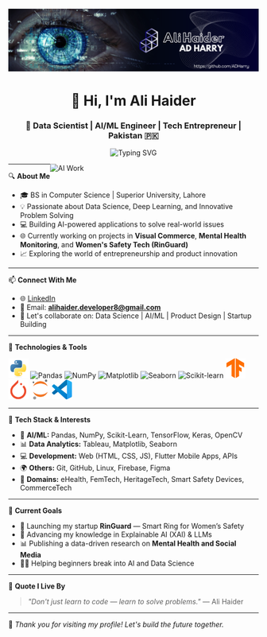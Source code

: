 ![Ali Haider Banner](https://github.com/ADHarry/ADHarry/blob/main/GitHub.jpg)

<h1 align="center">👋 Hi, I'm Ali Haider</h1>
<h3 align="center">🚀 Data Scientist | AI/ML Engineer | Tech Entrepreneur | Pakistan 🇵🇰</h3>

<p align="center">
  <img src="https://readme-typing-svg.herokuapp.com?font=Fira+Code&weight=500&size=20&pause=1000&color=06C6D0&center=true&vCenter=true&width=500&lines=Turning+Data+into+Decisions;AI+Solutions+for+Real+Problems;Building+Tech+that+Empowers+Lives" alt="Typing SVG" />
</p>

<img align="right" alt="AI Work" width="420" src="https://softflow.ca/wp-content/uploads/2023/03/thoughtworks-gif_dribbble.gif"/>

---

🔍 **About Me**

- 🎓 BS in Computer Science | Superior University, Lahore  
- 💡 Passionate about Data Science, Deep Learning, and Innovative Problem Solving  
- 💻 Building AI-powered applications to solve real-world issues  
- 🌐 Currently working on projects in **Visual Commerce**, **Mental Health Monitoring**, and **Women's Safety Tech (RinGuard)**  
- 📈 Exploring the world of entrepreneurship and product innovation  

---

📫 **Connect With Me**

- 🌐 [LinkedIn](https://linkedin.com/in/alihaider008)
- 📧 Email: **alihaider.developer8@gmail.com**
- 💬 Let's collaborate on: Data Science | AI/ML | Product Design | Startup Building

---

🧠 **Technologies & Tools**

<p align="left">
  <!-- Python -->
  <img src="https://raw.githubusercontent.com/devicons/devicon/master/icons/python/python-original.svg" alt="Python" width="40" height="40"/>
  <!-- Pandas -->
  <img src="https://cdn.jsdelivr.net/gh/devicons/devicon/icons/pandas/pandas-original.svg" alt="Pandas" width="40" height="40"/>
  <!-- NumPy -->
  <img src="https://cdn.jsdelivr.net/gh/devicons/devicon/icons/numpy/numpy-original.svg" alt="NumPy" width="40" height="40"/>
  <!-- Matplotlib -->
  <img src="https://matplotlib.org/_static/logo2_compressed.svg" alt="Matplotlib" width="80" height="40"/>
  <!-- Seaborn -->
  <img src="https://seaborn.pydata.org/_static/logo-wide-lightbg.svg" alt="Seaborn" width="100" height="40"/>
  <!-- Scikit-learn -->
  <img src="https://upload.wikimedia.org/wikipedia/commons/0/05/Scikit_learn_logo_small.svg" alt="Scikit-learn" width="40" height="40"/>
  <!-- TensorFlow -->
  <img src="https://raw.githubusercontent.com/devicons/devicon/master/icons/tensorflow/tensorflow-original.svg" alt="TensorFlow" width="40" height="40"/>
  <!-- PyTorch -->
  <img src="https://raw.githubusercontent.com/devicons/devicon/master/icons/pytorch/pytorch-original.svg" alt="PyTorch" width="40" height="40"/>
  <!-- Jupyter -->
  <img src="https://raw.githubusercontent.com/devicons/devicon/master/icons/jupyter/jupyter-original.svg" alt="Jupyter" width="40" height="40"/>
  <!-- VS Code -->
  <img src="https://raw.githubusercontent.com/devicons/devicon/master/icons/vscode/vscode-original.svg" alt="VS Code" width="40" height="40"/>
</p>


---

🚀 **Tech Stack & Interests**

- 🔬 **AI/ML:** Pandas, NumPy, Scikit-Learn, TensorFlow, Keras, OpenCV  
- 📊 **Data Analytics:** Tableau, Matplotlib, Seaborn  
- 💻 **Development:** Web (HTML, CSS, JS), Flutter Mobile Apps, APIs  
- 🌍 **Others:** Git, GitHub, Linux, Firebase, Figma  
- 🧩 **Domains:** eHealth, FemTech, HeritageTech, Smart Safety Devices, CommerceTech

---

🎯 **Current Goals**

- 📍 Launching my startup **RinGuard** — Smart Ring for Women’s Safety  
- 🧠 Advancing my knowledge in Explainable AI (XAI) & LLMs  
- 📊 Publishing a data-driven research on **Mental Health and Social Media**  
- 🧑‍🏫 Helping beginners break into AI and Data Science

---

📌 **Quote I Live By**  
> *"Don't just learn to code — learn to solve problems."* — Ali Haider

---

🌟 _Thank you for visiting my profile! Let's build the future together._  
